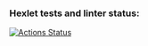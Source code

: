 ### Hexlet tests and linter status:
[![Actions Status](https://github.com/beketov-dmitry/frontend-project-11/workflows/hexlet-check/badge.svg)](https://github.com/beketov-dmitry/frontend-project-11/actions)